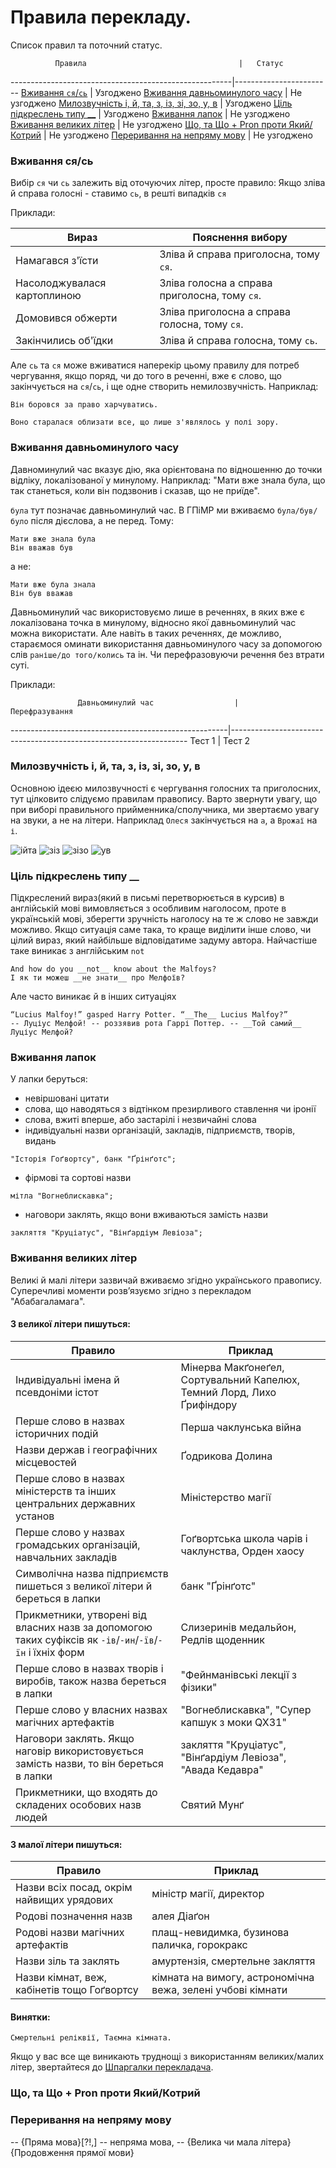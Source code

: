 # Правила перекладу.

Список правил та поточний статус.

              Правила                                  |   Статус
-------------------------------------------------------|------------------------
[Вживання ```ся```/```сь```](#sjasj)                   | Узгоджено
[Вживання давньоминулого часу](#pastperfect)           | Не узгоджено
[Милозвучність і, й, та, з, із, зі, зо, у, в](#ijtaz)  | Узгоджено
[Ціль підкреслень типу __](#underscores)               | Узгоджено
[Вживання лапок](#lapky)                               | Не узгоджено
[Вживання великих літер](#capitalletters)              | Не узгоджено
[Що, та Що + Pron проти Який/Котрий](#pron)            | Не узгоджено
[Переривання на непряму мову](#indirectspeech)         | Не узгоджено

<a name="sjasj"></a>
### Вживання ся/сь 

Вибір ```ся``` чи ```сь``` залежить від оточуючих літер, просте правило: Якщо зліва й справа голосні - ставимо ```сь```, в решті випадків ```ся```

Приклади:

Вираз                         | Пояснення вибору
------------------------------|-------------------------------------------
Намагався з'їсти              | Зліва й справа приголосна, тому ```ся```.
Насолоджувалася картоплиною   | Зліва голосна а справа приголосна, тому ```ся```.
Домовився обжерти             | Зліва приголосна а справа голосна, тому ```ся```.
Закінчились об'їдки           | Зліва й справа голосна, тому ```сь```.


Але ```сь``` та ```ся``` може вживатися наперекір цьому правилу для потреб чергування, якщо поряд, чи до того в реченні, вже є слово, що закінчується на ```ся```/```сь```, і ще одне створить немилозвучність. Наприклад:
```
Він боровся за право харчуватись.
```
```
Воно старалася облизати все, що лише з'являлось у полі зору.
```

<a name="pastperfect"></a>
### Вживання давньоминулого часу 

Давноминулий час вказує дію, яка орієнтована по відношенню до точки відліку, локалізованої у минулому. Наприклад: "Мати вже знала була, що так станеться, коли він подзвонив і сказав, що не приїде".

```була``` тут позначає давньоминулий час. В ГПіМР ми вживаємо ```була/був/було``` після дієслова, а не перед. Тому:
```
Мати вже знала була
Він вважав був
```
а не:
```
Мати вже була знала
Він був вважав
```

Давньоминулий час використовуємо лише в реченнях, в яких вже є локалізована точка в минулому, відносно якої давньоминулий час можна використати. Але навіть в таких реченнях, де можливо, стараємося оминати використання давньоминулого часу за допомогою слів ```раніше/до того/колись``` та ін. Чи перефразовуючи речення без втрати суті.

Приклади:

                   Давньоминулий час                  |                      Перефразування
------------------------------------------------------|-------------------------------------------------------------------
  Тест 1 | Тест 2


<a name="ijtaz"></a>
### Милозвучність і, й, та, з, із, зі, зо, у, в 

Основною ідеєю милозвучності є чергування голосних та приголосних, тут цілковито слідуємо правилам правопису. Варто звернути увагу, що при виборі правильного прийменника/сполучника, ми звертаємо увагу на звуки, а не на літери. Наприклад ```Олеся```  закінчується на ```а```, а ```Врожаї``` на ```і```.

![ійта](https://ukr-mova.in.ua/assets/uploads/images/Mova_149.png)
![зіз](https://ukr-mova.in.ua/assets/uploads/images/Mova_290.png)
![зізо](https://ukr-mova.in.ua/assets/uploads/images/Mova_291.png)
![ув](https://ukr-mova.in.ua/assets/uploads/images/Mova_134.png)

<a name="underscores"></a>
### Ціль підкреслень типу __ 

Підкреслений вираз(який в письмі перетворюється в курсив) в англійській мові вимовляється з особливим наголосом, проте в українській мові, зберегти зручність наголосу на те ж слово не завжди можливо. Якщо ситуація саме така, то краще виділити інше слово, чи цілий вираз, який найбільше відповідатиме задуму автора. Найчастіше таке виникає з англійським ```not```
```
And how do you __not__ know about the Malfoys?
І як ти можеш __не знати__ про Мелфоїв?
```
Але часто виникає й в інших ситуаціях
```
“Lucius Malfoy!” gasped Harry Potter. “__The__ Lucius Malfoy?”
-- Луціус Мелфой! -- роззявив рота Гаррі Поттер. -- __Той самий__ Луціус Мелфой?
```

<a name="lapky"></a>
### Вживання лапок

У лапки беруться:
+ невіршовані цитати
+ слова, що наводяться з відтінком презирливого ставлення чи іронії
+ слова, вжиті вперше, або застарілі і незвичайні слова
+ індивідуальні назви організацій, закладів, підприємств, творів, видань
```
"Історія Гоґвортсу", банк "Ґрінґотс";
```
+ фірмові та сортові назви
```
мітла "Вогнеблискавка";
```
+ наговори заклять, якщо вони вживаються замість назви
```
закляття "Круціатус", "Вінґардіум Левіоза";
```

<a name="capitalletters"></a>
### Вживання великих літер

Великі й малі літери зазвичай вживаємо згідно українського правопису. Суперечливі моменти розв’язуємо згідно з перекладом "Абабагаламага".

#### З великої літери пишуться:

Правило                                                                   | Приклад
--------------------------------------------------------------------------|-----------------------------------------------
Індивідуальні імена й псевдоніми істот                                    | Мінерва Макґонеґел, Сортувальний Капелюх, Темний Лорд, Лихо Ґрифіндору
Перше слово в назвах історичних подій                                     | Перша чаклунська війна
Назви держав і географічних місцевостей                                   | Ґодрикова Долина
Перше слово в назвах міністерств та інших центральних державних установ   | Міністерство магії
Перше слово у назвах громадських організацій, навчальних закладів         | Гоґвортська школа чарів і чаклунства, Орден хаосу
Символічна назва підприємств пишеться з великої літери й береться в лапки | банк "Ґрінґотс"
Прикметники, утворені від власних назв за допомогою таких суфіксів як ```-ів```/```-ин```/```-їв```/```-їн``` і їхніх форм | Слизеринів медальйон, Редлів щоденник
Перше слово в назвах творів і виробів, також назва береться в лапки       | "Фейнманівські лекції з фізики"
Перше слово у власних назвах магічних артефактів                          | "Вогнеблискавка", "Супер капшук з моки QX31"
Наговори заклять. Якщо наговір використовується замість назви, то він береться в лапки                   | закляття "Круціатус", "Вінґардіум Левіоза", "Авада Кедавра"
Прикметники, що входять до складених особових назв людей                  | Святий Мунґ

#### З малої літери пишуться:

Правило                                           | Приклад
--------------------------------------------------|---------------------------------------------------
Назви всіх посад, окрім найвищих урядових         | міністр магії, директор
Родові позначення назв                            | алея Діаґон
Родові назви магічних артефактів                  | плащ-невидимка, бузинова паличка, горокракс
Назви зіль та заклять                             | амуртензія, смертельне закляття
Назви кімнат, веж, кабінетів тощо Гоґвортсу       | кімната на вимогу, астрономічна вежа, зелені учбові кімнати

#### Винятки: 
```
Смертельні реліквії, Таємна кімната.
```

Якщо у вас все ще виникають труднощі з використанням великих/малих літер, звертайтеся до [Шпаргалки перекладача](https://github.com/hpimr/hpimr/wiki/Шпаргалка-перекладача).

<a name="pron"></a>
### Що, та Що + Pron проти Який/Котрий

<a name="indirectspeech"></a>
### Переривання на непряму мову

-- {Пряма мова}[?!,] -- непряма мова, -- {Велика чи мала літера}{Продовження прямої мови}